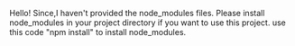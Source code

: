 Hello!
Since,I haven't provided the node_modules files.
Please install node_modules in your project directory if you want to use this project.
use this code "npm install" to install node_modules.
